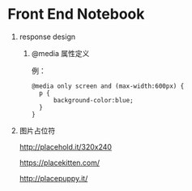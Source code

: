 # Front End Notebook

1. response design

   1. @media 属性定义

      例：

      ```
      @media only screen and (max-width:600px) {
      	p {
      		background-color:blue;
      	}
      }
      ```

2. 图片占位符

   http://placehold.it/320x240

   https://placekitten.com/

   http://placepuppy.it/